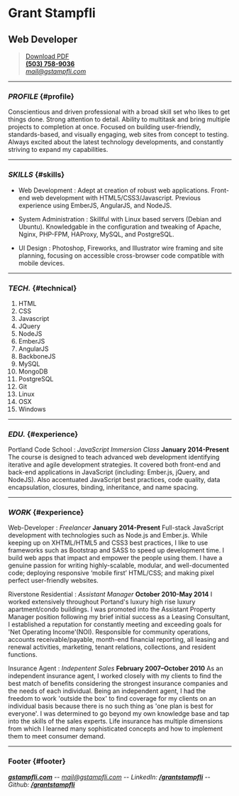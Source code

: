 # Grant Stampfli
## Web Developer

> [Download PDF](resume.pdf)  
> __[(503) 758-9036](tel:503-758-9036)__  
> *[mail@gstampfli.com](mailto:mail@gstampfli.com)*

------

### _PROFILE_ {#profile}

Conscientious and driven professional with a broad skill set who likes to get things done. Strong attention to detail. Ability to multitask and bring multiple projects to completion at once. Focused on building user-friendly, standards-based, and visually engaging, web sites from concept to testing. Always excited about the latest technology developments, and constantly striving to expand my capabilities.

------

### _SKILLS_ {#skills}

* Web Development
  : Adept at creation of robust web applications. Front-end web development with HTML5/CSS3/Javascript. Previous experience using EmberJS, AngularJS, and NodeJS. 
  
* System Administration
  : Skillful with Linux based servers (Debian and Ubuntu). Knowledgable in the configuration and tweaking of Apache, Nginx, PHP-FPM, HAProxy, MySQL, and PostgreSQL.  
    
* UI Design
  : Photoshop, Fireworks, and Illustrator wire framing and site planning, focusing on accessible cross-browser code compatible with mobile devices.  
  
-------

### _TECH._ {#technical}

1. HTML
2. CSS
3. Javascript
4. JQuery
5. NodeJS
6. EmberJS
7. AngularJS
8. BackboneJS
9. MySQL
10. MongoDB
11. PostgreSQL
12. Git
13. Linux
14. OSX
15. Windows

------

### _EDU._ {#experience}

Portland Code School
: *JavaScript Immersion Class*
  __January 2014-Present__
The course is designed to teach advanced web development identifying iterative and agile development strategies. It covered both front-end and back-end applications in JavaScript (including: Ember.js, jQuery, and NodeJS). Also accentuated JavaScript best practices, code quality, data encapsulation, closures, binding, inheritance, and name spacing.

------

### _WORK_ {#experience}

Web-Developer
: *Freelancer*
  __January 2014-Present__
  Full-stack JavaScript development with technologies such as Node.js and Ember.js. While keeping up on XHTML/HTML5 and CSS3 best practices, I like to use frameworks such as Bootstrap and SASS to speed up development time. I build web apps that impact and empower the people using them. I have a genuine passion for writing highly-scalable, modular, and well-documented code; deploying responsive ‘mobile first’ HTML/CSS; and making pixel perfect user-friendly websites.
  
Riverstone Residential
: *Assistant Manager*
  __October 2010-May 2014__
  I worked extensively throughout Portand's luxury high rise luxury apartment/condo buildings. I was promoted into the Assistant Property Manager position following my brief initial success as a Leasing Consultant, I established a reputation for constantly meeting and exceeding goals for 'Net Operating Income'(NOI). Responsible for community operations, accounts receivable/payable, month-end financial reporting, all leasing and renewal activities, marketing, tenant relations, collections, and resident functions.
  
Insurance Agent
: *Indepentent Sales*
  __February 2007–October 2010__
  As an independent insurance agent, I worked closely with my clients to find the best match of benefits considering the strongest insurance companies and the needs of each individual. Being an independent agent, I had the freedom to work 'outside the box' to find coverage for my clients on an individual basis because there is no such thing as 'one plan is best for everyone'. I was determined to go beyond my own knowledge base and tap into the skills of the sales experts. Life insurance has multiple dimensions from which I learned many sophisticated concepts and how to implement them to meet consumer demand.
  
------

### Footer {#footer}

__*[gstampfli.com](http://resume.grantstampfli.com)*__ -- *[mail@gstampfli.com](mailto:mail@gstampfli.com)* -- *LinkedIn:* __*[/grantstampfli](https://www.linkedin.com/in/grantstampfli)*__ -- *Github:* __*[/grantstampfli](https://www.github.com/grantstampfli)*__  
